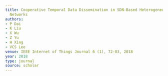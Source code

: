 ```yaml
---
title: Cooperative Temporal Data Dissemination in SDN-Based Heterogeneous Vehicular
  Networks
authors:
- P Dai
- K Liu
- X Wu
- Z Yu
- H Xing
- VCS Lee
venue: IEEE Internet of Things Journal 6 (1), 72-83, 2018
year: 2018
type: journal
source: scholar
---
```

